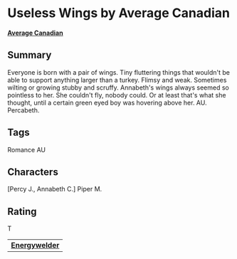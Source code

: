 # Useless Wings by Average Canadian

<a href = "https://www.fanfiction.net/u/5454417/Average-Canadian"><strong>Average Canadian</strong></a>

## Summary
Everyone is born with a pair of wings. Tiny fluttering things that wouldn't be able to support anything larger than a turkey. Flimsy and weak. Sometimes wilting or growing stubby and scruffy. Annabeth's wings always seemed so pointless to her. She couldn't fly, nobody could. Or at least that's what she thought, until a certain green eyed boy was hovering above her. AU. Percabeth.

## Tags
Romance
AU

## Characters
[Percy J., Annabeth C.]
Piper M.

## Rating
T

<table>
	<tr>
		<td>
			<a href = "https://github.com/Energywelder"><strong>Energywelder</strong></a>
		</td>
	</tr>
</table>